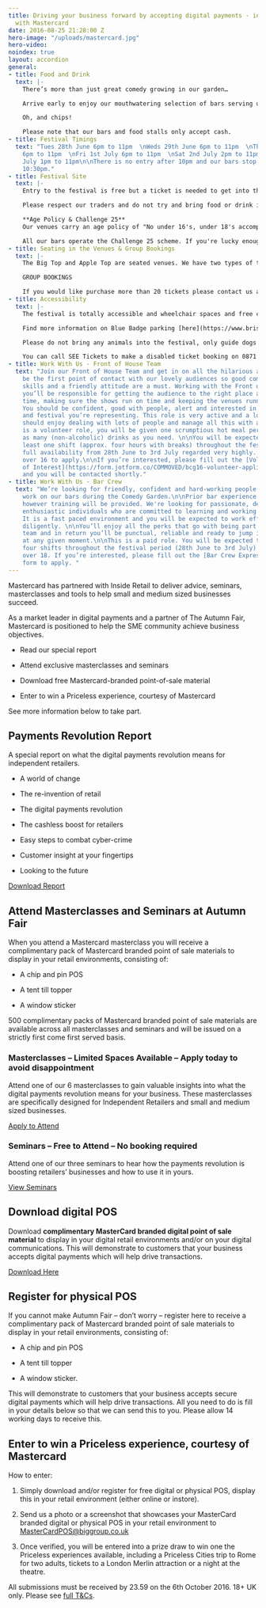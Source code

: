 ```yaml
---
title: Driving your business forward by accepting digital payments - in association
  with Mastercard
date: 2016-08-25 21:28:00 Z
hero-image: "/uploads/mastercard.jpg"
hero-video: 
noindex: true
layout: accordion
general:
- title: Food and Drink
  text: |-
    There’s more than just great comedy growing in our garden…

    Arrive early to enjoy our mouthwatering selection of bars serving up the usual tipples and more. And don’t miss our gourmet food stalls ready to tempt you with wood fired pizza, Bristol-born sausages, slow cooked duck wraps and lots more besides to suit every meaty, veggie and vegan palate.

    Oh, and chips!

    Please note that our bars and food stalls only accept cash.
- title: Festival Timings
  text: "Tues 28th June 6pm to 11pm  \nWeds 29th June 6pm to 11pm  \nThurs 30th June
    6pm to 11pm  \nFri 1st July 6pm to 11pm  \nSat 2nd July 2pm to 11pm  \nSun 3rd
    July 1pm to 11pm\n\nThere is no entry after 10pm and our bars stop serving at
    10:30pm."
- title: Festival Site
  text: |-
    Entry to the festival is free but a ticket is needed to get into the shows taking place in the venues. Tickets can be purchased in advance online or at the on site Box Office on the evening of the show if there is availability.

    Please respect our traders and do not try and bring food or drink into the festival.

    **Age Policy & Challenge 25**
    Our venues carry an age policy of "No under 16's, under 18's accompanied by an adult" - apologies to all you younger comedy fans out there.

    All our bars operate the Challenge 25 scheme. If you're lucky enough to look under 25, please bring ID!
- title: Seating in the Venues & Group Bookings
  text: |-
    The Big Top and Apple Top are seated venues. We have two types of tickets in the Big Top - Front Stalls and Rear Stalls. The Front Stalls are allocated and positioned closest to the stage and therefore the action. All Big Top Rear Stall tickets and Apple Top tickets are sold as unreserved which means you can choose where you sit when you arrive.

    GROUP BOOKINGS

    If you would like purchase more than 20 tickets please contact us and we will help you with the necessary arrangements.
- title: Accessibility
  text: |-
    The festival is totally accessible and wheelchair spaces and free carer tickets are available through our online ticketing partner. Please contact us ahead of the festival if you have any special requirements and we’ll do our best to accommodate you. While the festival is in full swing our Front of House team will be on hand to assist you in anyway they can.

    Find more information on Blue Badge parking [here](https://www.bristol.gov.uk/parking/where-you-can-park)

    Please do not bring any animals into the festival, only guide dogs are permitted.

    You can call SEE Tickets to make a disabled ticket booking on 0871 220 0260 or 0115 896 0030, these bookings can also be made online.
- title: Work With Us - Front of House Team
  text: "Join our Front of House Team and get in on all the hilarious action. You’ll
    be the first point of contact with our lovely audiences so good communication
    skills and a friendly attitude are a must. Working with the Front of House Manager
    you’ll be responsible for getting the audience to the right place at the right
    time, making sure the shows run on time and keeping the venues running smoothly.
    You should be confident, good with people, alert and interested in the programme
    and festival you’re representing. This role is very active and a lot of fun, you
    should enjoy dealing with lots of people and manage all this with a level head.\n\nThis
    is a volunteer role, you will be given one scrumptious hot meal per shift and
    as many (non-alcoholic) drinks as you need. \n\nYou will be expected to work at
    least one shift (approx. four hours with breaks) throughout the festival, with
    full availability from 28th June to 3rd July regarded very highly. You must be
    over 16 to apply.\n\nIf you’re interested, please fill out the [Volunteer Expression
    of Interest](https://form.jotform.co/COMMOVED/bcg16-volunteer-application) form
    and you will be contacted shortly."
- title: Work With Us - Bar Crew
  text: "We’re looking for friendly, confident and hard-working people to come and
    work on our bars during the Comedy Garden.\n\nPrior bar experience is preferred,
    however training will be provided. We're looking for passionate, dedicated and
    enthusiastic individuals who are committed to learning and working in a team.
    It is a fast paced environment and you will be expected to work efficiently and
    diligently. \n\nYou’ll enjoy all the perks that go with being part of the BCG
    team and in return you’ll be punctual, reliable and ready to jump into action
    at any given moment.\n\nThis is a paid role. You will be expected to work at least
    four shifts throughout the festival period (28th June to 3rd July) You must be
    over 18. If you’re interested, please fill out the [Bar Crew Expression of Interest](https://form.jotform.co/COMMOVED/bcg16-barcrew-eoi)
    form to apply. "
---
```


Mastercard has partnered with Inside Retail to deliver advice, seminars, masterclasses and tools to help small and medium sized businesses succeed.

As a market leader in digital payments and a partner of The Autumn Fair, Mastercard is positioned to help the SME community achieve business objectives.

* Read our special report

* Attend exclusive masterclasses and seminars

* Download free Mastercard-branded point-of-sale material

* Enter to win a Priceless experience, courtesy of Mastercard

See more information below to take part.

## Payments Revolution Report

A special report on what the digital payments revolution means for independent retailers.

* A world of change

* The re-invention of retail

* The digital payments revolution

* The cashless boost for retailers

* Easy steps to combat cyber-crime

* Customer insight at your fingertips

* Looking to the future

<a href="http://www.insideretail.com/uploads/Mastercard-Special-Report.pdf" class="button">Download Report</a>

## Attend Masterclasses and Seminars at Autumn Fair

When you attend a Mastercard masterclass you will receive a complimentary pack of Mastercard branded point of sale materials to display in your retail environments, consisting of:

* A chip and pin POS

* A tent till topper

* A window sticker

500 complimentary packs of Mastercard branded point of sale materials are available across all masterclasses and seminars and will be issued on a strictly first come first served basis.

### Masterclasses – Limited Spaces Available – Apply today to avoid disappointment

Attend one of our 6 masterclasses to gain valuable insights into what the digital         payments revolution means for your business. These masterclasses are specifically designed for Independent Retailers and small and medium sized businesses.

<a href="http://www.autumnfair.com/Content/Mastercard-Masterclasses" class="button" target="_blank">Apply to Attend</a>

### Seminars – Free to Attend – No booking required

Attend one of our three seminars to hear how the payments revolution is boosting retailers’ businesses and how to use it in yours.

<a href="http://www.autumnfair.com/Content/Mastercard-Seminars" class="button" target="_blank">View Seminars</a>

## Download digital POS

Download **complimentary MasterCard branded digital point of sale material** to display in your digital retail environments and/or on your digital communications. This will demonstrate to customers that your business accepts digital payments which will help drive transactions.

<a href="http://www.autumnfair.com/Content/Mastercard-Masterclasses" class="button">Download Here</a>

## Register for physical POS

If you cannot make Autumn Fair – don’t worry – register here to receive a complimentary pack of Mastercard branded point of sale materials to display in your retail environments, consisting of:

* A chip and pin POS

* A tent till topper

* A window sticker.

This will demonstrate to customers that your business accepts secure digital payments which will help drive transactions. All you need to do is fill in your details below so that we can send this to you. Please allow 14 working days to receive this.

 
 
<script src="//app-sjg.marketo.com/js/forms2/js/forms2.min.js"></script>
<form id="mktoForm_6018"></form>
<script>MktoForms2.loadForm("//app-sjg.marketo.com", "324-QRH-396", 6018);</script>

 
 
## Enter to win a Priceless experience, courtesy of Mastercard

How to enter:

1. Simply download and/or register for free digital or physical POS, display this in your retail environment (either online or instore).

2. Send us a photo or a screenshot that showcases your MasterCard branded digital or physical POS in your retail environment to [MasterCardPOS@biggroup.co.uk](http://www.mastercardpos@biggroup.co.uk)

3. Once verified, you will be entered into a prize draw to win one the Priceless experiences available, including a Priceless Cities trip to Rome for two adults, tickets to a London Merlin attraction or a night at the theatre.

All submissions must be received by 23.59 on the 6th October 2016. 18\+ UK only. Please see [full T&Cs](http://www.insideretail.com/partner/terms-and-conditions/).